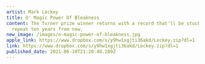 ```yaml
---
artist: Mark Leckey
title: O' Magic Power Of Bleakness
content: The Turner prize winner returns with a record that'll be stuck on
  repeat ten years from now.
new_image: /images/o-magic-power-of-bleakness.jpg
apple_link: https://www.dropbox.com/s/y9hw1xgjti36akd/Leckey.zip?dl=1
link: https://www.dropbox.com/s/y9hw1xgjti36akd/Leckey.zip?dl=1
published_date: 2021-06-10T21:20:48.289Z
---
```

